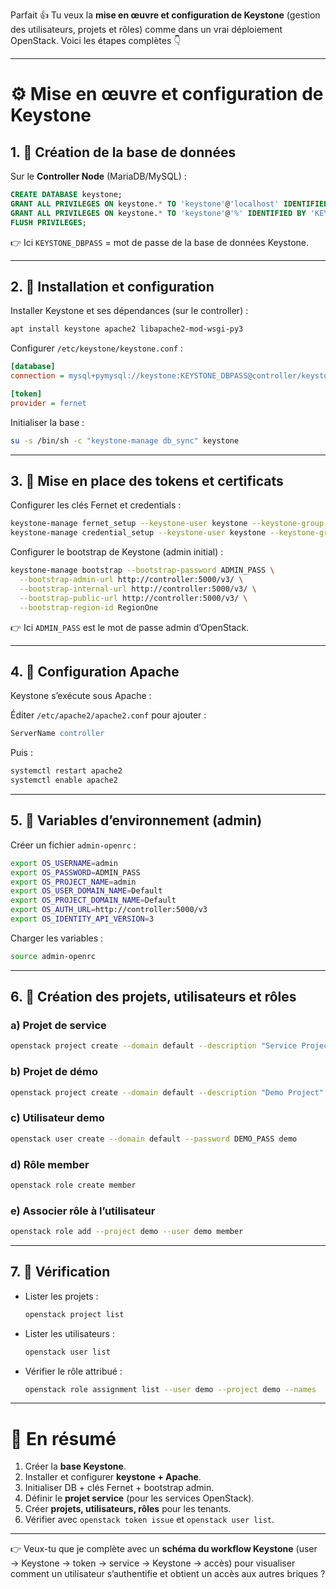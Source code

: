 Parfait 👍 Tu veux la **mise en œuvre et configuration de Keystone** (gestion des utilisateurs, projets et rôles) comme dans un vrai déploiement OpenStack. Voici les étapes complètes 👇

---

# ⚙️ Mise en œuvre et configuration de Keystone

## 1. 🔹 Création de la base de données

Sur le **Controller Node** (MariaDB/MySQL) :

```sql
CREATE DATABASE keystone;
GRANT ALL PRIVILEGES ON keystone.* TO 'keystone'@'localhost' IDENTIFIED BY 'KEYSTONE_DBPASS';
GRANT ALL PRIVILEGES ON keystone.* TO 'keystone'@'%' IDENTIFIED BY 'KEYSTONE_DBPASS';
FLUSH PRIVILEGES;
```

👉 Ici `KEYSTONE_DBPASS` = mot de passe de la base de données Keystone.

---

## 2. 🔹 Installation et configuration

Installer Keystone et ses dépendances (sur le controller) :

```bash
apt install keystone apache2 libapache2-mod-wsgi-py3
```

Configurer `/etc/keystone/keystone.conf` :

```ini
[database]
connection = mysql+pymysql://keystone:KEYSTONE_DBPASS@controller/keystone

[token]
provider = fernet
```

Initialiser la base :

```bash
su -s /bin/sh -c "keystone-manage db_sync" keystone
```

---

## 3. 🔹 Mise en place des tokens et certificats

Configurer les clés Fernet et credentials :

```bash
keystone-manage fernet_setup --keystone-user keystone --keystone-group keystone
keystone-manage credential_setup --keystone-user keystone --keystone-group keystone
```

Configurer le bootstrap de Keystone (admin initial) :

```bash
keystone-manage bootstrap --bootstrap-password ADMIN_PASS \
  --bootstrap-admin-url http://controller:5000/v3/ \
  --bootstrap-internal-url http://controller:5000/v3/ \
  --bootstrap-public-url http://controller:5000/v3/ \
  --bootstrap-region-id RegionOne
```

👉 Ici `ADMIN_PASS` est le mot de passe admin d’OpenStack.

---

## 4. 🔹 Configuration Apache

Keystone s’exécute sous Apache :

Éditer `/etc/apache2/apache2.conf` pour ajouter :

```apache
ServerName controller
```

Puis :

```bash
systemctl restart apache2
systemctl enable apache2
```

---

## 5. 🔹 Variables d’environnement (admin)

Créer un fichier `admin-openrc` :

```bash
export OS_USERNAME=admin
export OS_PASSWORD=ADMIN_PASS
export OS_PROJECT_NAME=admin
export OS_USER_DOMAIN_NAME=Default
export OS_PROJECT_DOMAIN_NAME=Default
export OS_AUTH_URL=http://controller:5000/v3
export OS_IDENTITY_API_VERSION=3
```

Charger les variables :

```bash
source admin-openrc
```

---

## 6. 🔹 Création des projets, utilisateurs et rôles

### a) Projet de service

```bash
openstack project create --domain default --description "Service Project" service
```

### b) Projet de démo

```bash
openstack project create --domain default --description "Demo Project" demo
```

### c) Utilisateur demo

```bash
openstack user create --domain default --password DEMO_PASS demo
```

### d) Rôle member

```bash
openstack role create member
```

### e) Associer rôle à l’utilisateur

```bash
openstack role add --project demo --user demo member
```

---

## 7. 🔹 Vérification

* Lister les projets :

  ```bash
  openstack project list
  ```
* Lister les utilisateurs :

  ```bash
  openstack user list
  ```
* Vérifier le rôle attribué :

  ```bash
  openstack role assignment list --user demo --project demo --names
  ```

---

# 📌 En résumé

1. Créer la **base Keystone**.
2. Installer et configurer **keystone + Apache**.
3. Initialiser DB + clés Fernet + bootstrap admin.
4. Définir le **projet service** (pour les services OpenStack).
5. Créer **projets, utilisateurs, rôles** pour les tenants.
6. Vérifier avec `openstack token issue` et `openstack user list`.

---

👉 Veux-tu que je complète avec un **schéma du workflow Keystone** (user → Keystone → token → service → Keystone → accès) pour visualiser comment un utilisateur s’authentifie et obtient un accès aux autres briques ?

